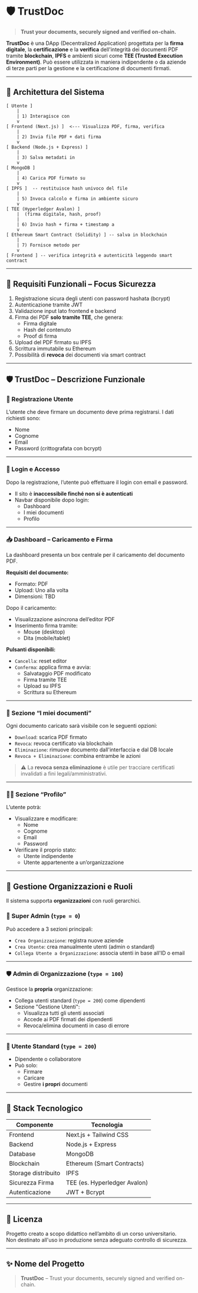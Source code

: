 
# 🛡️ TrustDoc

> **Trust your documents, securely signed and verified on-chain.**

**TrustDoc** è una DApp (Decentralized Application) progettata per la **firma digitale**, la **certificazione** e la **verifica** dell'integrità dei documenti PDF tramite **blockchain**, **IPFS** e ambienti sicuri come **TEE (Trusted Execution Environment)**. Può essere utilizzata in maniera indipendente o da aziende di terze parti per la gestione e la certificazione di documenti firmati.

---

## 🧱 Architettura del Sistema

```text
[ Utente ]
    |
    | 1) Interagisce con
    v
[ Frontend (Next.js) ]  <--- Visualizza PDF, firma, verifica
    |
    | 2) Invia file PDF + dati firma
    v
[ Backend (Node.js + Express) ]
    |
    | 3) Salva metadati in
    v
[ MongoDB ]
    |
    | 4) Carica PDF firmato su
    v
[ IPFS ]  -- restituisce hash univoco del file
    |
    | 5) Invoca calcolo e firma in ambiente sicuro
    v
[ TEE (Hyperledger Avalon) ]
    |  (firma digitale, hash, proof)
    |
    | 6) Invio hash + firma + timestamp a
    v
[ Ethereum Smart Contract (Solidity) ] -- salva in blockchain
    |
    | 7) Fornisce metodo per
    v
[ Frontend ] -- verifica integrità e autenticità leggendo smart contract
```

---

## 🔐 Requisiti Funzionali – Focus Sicurezza

1. Registrazione sicura degli utenti con password hashata (bcrypt)
2. Autenticazione tramite JWT
3. Validazione input lato frontend e backend
4. Firma dei PDF **solo tramite TEE**, che genera:
   - Firma digitale
   - Hash del contenuto
   - Proof di firma
5. Upload del PDF firmato su IPFS
6. Scrittura immutabile su Ethereum
7. Possibilità di **revoca** dei documenti via smart contract

---

## 🛡️ TrustDoc – Descrizione Funzionale

### 👤 Registrazione Utente

L’utente che deve firmare un documento deve prima registrarsi. I dati richiesti sono:

- Nome  
- Cognome  
- Email  
- Password (crittografata con bcrypt)

---

### 🔐 Login e Accesso

Dopo la registrazione, l’utente può effettuare il login con email e password.

- Il sito è **inaccessibile finché non si è autenticati**
- Navbar disponibile dopo login:
  - Dashboard
  - I miei documenti
  - Profilo

---

### 📥 Dashboard – Caricamento e Firma

La dashboard presenta un box centrale per il caricamento del documento PDF.

**Requisiti del documento:**

- Formato: PDF  
- Upload: Uno alla volta  
- Dimensioni: TBD  

Dopo il caricamento:

- Visualizzazione asincrona dell’editor PDF
- Inserimento firma tramite:
  - Mouse (desktop)
  - Dita (mobile/tablet)

**Pulsanti disponibili:**

- `Cancella`: reset editor
- `Conferma`: applica firma e avvia:
  - Salvataggio PDF modificato
  - Firma tramite TEE
  - Upload su IPFS
  - Scrittura su Ethereum

---

### 📂 Sezione “I miei documenti”

Ogni documento caricato sarà visibile con le seguenti opzioni:

- `Download`: scarica PDF firmato
- `Revoca`: revoca certificato via blockchain
- `Eliminazione`: rimuove documento dall'interfaccia e dal DB locale
- `Revoca + Eliminazione`: combina entrambe le azioni

> ⚠️ La **revoca senza eliminazione** è utile per tracciare certificati invalidati a fini legali/amministrativi.

---

### 🙍‍♂️ Sezione “Profilo”

L’utente potrà:

- Visualizzare e modificare:
  - Nome
  - Cognome
  - Email
  - Password
- Verificare il proprio stato:
  - Utente indipendente
  - Utente appartenente a un’organizzazione

---

## 🏢 Gestione Organizzazioni e Ruoli

Il sistema supporta **organizzazioni** con ruoli gerarchici.

### 👑 Super Admin (`type = 0`)

Può accedere a 3 sezioni principali:

- `Crea Organizzazione`: registra nuove aziende
- `Crea Utente`: crea manualmente utenti (admin o standard)
- `Collega Utente a Organizzazione`: associa utenti in base all'ID o email

---

### 🛡️ Admin di Organizzazione (`type = 100`)

Gestisce la **propria** organizzazione:

- Collega utenti standard (`type = 200`) come dipendenti
- Sezione "Gestione Utenti":
  - Visualizza tutti gli utenti associati
  - Accede ai PDF firmati dei dipendenti
  - Revoca/elimina documenti in caso di errore

---

### 👤 Utente Standard (`type = 200`)

- Dipendente o collaboratore
- Può solo:
  - Firmare
  - Caricare
  - Gestire **i propri** documenti

---

## 🧪 Stack Tecnologico

| Componente         | Tecnologia                |
|--------------------|---------------------------|
| Frontend           | Next.js + Tailwind CSS    |
| Backend            | Node.js + Express         |
| Database           | MongoDB                   |
| Blockchain         | Ethereum (Smart Contracts)|
| Storage distribuito| IPFS                      |
| Sicurezza Firma    | TEE (es. Hyperledger Avalon) |
| Autenticazione     | JWT + Bcrypt              |

---

## 📝 Licenza

Progetto creato a scopo didattico nell’ambito di un corso universitario.  
Non destinato all'uso in produzione senza adeguato controllo di sicurezza.

---

## ✨ Nome del Progetto

> **TrustDoc** – Trust your documents, securely signed and verified on-chain.
